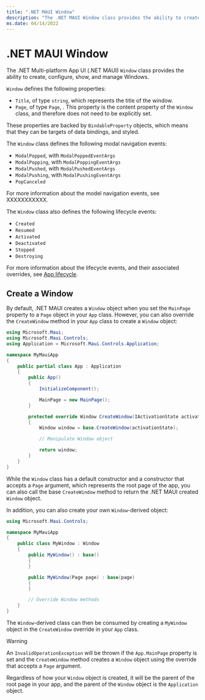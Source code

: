 ```yaml
---
title: ".NET MAUI Window"
description: "The .NET MAUI Window class provides the ability to create, configure, show, and manage Windows."
ms.date: 04/14/2022
---
```


# .NET MAUI Window

The .NET Multi-platform App UI (.NET MAUI) `Window` class provides the ability to create, configure, show, and manage Windows.

`Window` defines the following properties:

- `Title`, of type `string`, which represents the title of the window.
- `Page`, of type `Page`,  . This property is the content property of the `Window` class, and therefore does not need to be explicitly set.

These properties are backed by `BindableProperty` objects, which means that they can be targets of data bindings, and styled.

<!-- Todo: Is/will Title be shown on desktop platforms? -->

The `Window` class defines the following modal navigation events:

- `ModalPopped`, with `ModalPoppedEventArgs`
- `ModalPopping`, with `ModalPoppingEventArgs`
- `ModalPushed`, with `ModalPushedEventArgs`
- `ModalPushing`, with `ModalPushingEventArgs`
- `PopCanceled`

For more information about the model navigation events, see XXXXXXXXXXX.

The `Window` class also defines the following lifecycle events:

- `Created`
- `Resumed`
- `Activated`
- `Deactivated`
- `Stopped`
- `Destroying`

For more information about the lifecycle events, and their associated overrides, see [App lifecycle](~/fundamentals/app-lifecycle.md).

## Create a Window

By default, .NET MAUI creates a `Window` object when you set the `MainPage` property to a `Page` object in your `App` class. However, you can also override the `CreateWindow` method in your `App` class to create a `Window` object:

```csharp
using Microsoft.Maui;
using Microsoft.Maui.Controls;
using Application = Microsoft.Maui.Controls.Application;

namespace MyMauiApp
{
    public partial class App : Application
    {
        public App()
        {
            InitializeComponent();

            MainPage = new MainPage();
        }

        protected override Window CreateWindow(IActivationState activationState)
        {
            Window window = base.CreateWindow(activationState);

            // Manipulate Window object

            return window;
        }
    }
}
```

While the `Window` class has a default constructor and a constructor that accepts a `Page` argument, which represents the root page of the app, you can also call the base `CreateWindow` method to return the .NET MAUI created `Window` object.

In addition, you can also create your own `Window`-derived object:

```csharp
using Microsoft.Maui.Controls;

namespace MyMauiApp
{
    public class MyWindow : Window
    {
        public MyWindow() : base()
        {
        }

        public MyWindow(Page page) : base(page)
        {
        }

        // Override Window methods
    }
}
```

The `Window`-derived class can then be consumed by creating a `MyWindow` object in the `CreateWindow` override in your `App` class.

> [!WARNING]
> An `InvalidOperationException` will be thrown if the `App.MainPage` property is set and the `CreateWindow` method creates a `Window` object using the override that accepts a `Page` argument.

Regardless of how your `Window` object is created, it will be the parent of the root page in your app, and the parent of the `Window` object is the `Application` object.

<!-- Todo: Multi-Window support (once added)
           Eventually there'll be a mechanism for getting from a View to a Window -->

